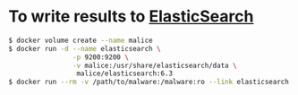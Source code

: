 # To write results to [ElasticSearch](https://www.elastic.co/products/elasticsearch)

```bash
$ docker volume create --name malice
$ docker run -d --name elasticsearch \
                -p 9200:9200 \
                -v malice:/usr/share/elasticsearch/data \
                 malice/elasticsearch:6.3
$ docker run --rm -v /path/to/malware:/malware:ro --link elasticsearch malice/pescan -t PEFILE
```
